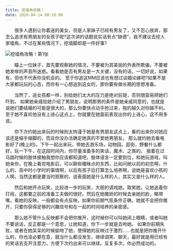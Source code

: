 ```yaml
---
title: 挖墙角攻略！
date: 2020-04-14 00:16:00
---
```




　　很多人遇到让你着迷的美女，但是人家妹子已经有男友了，又不忍心放弃，那怎么追求有男朋友的女孩子呢?这次讲的话题说实话有点“缺德”，我不建议去挖人家墙角，不过在某些情况下，挖墙脚却是一件好事?

![挖墙角攻略！第1张](/img/32333792b86bba874169079a6de51642.jpg)

　　瞄上一位妹子，首先要观察她的情况，不要被为其美丽的外表所欺骗，不要被她发嗲的声音所迷惑。看看她是否有男友是一大关键，没有的话，一切好说，如果有，但也不代表你没机会的。 至于你追这MM应该也有想过谈婚论嫁吧?如果不是大家都玩玩的心态，而你有一心想追到这女的，那你要有做长期的思想准备。

　　当然了，追女孩都一样，别给她们太大的压力是绝对前提，否则很容易把她们吓到。 如果她亲戚给她介绍了男朋友，说明那男的条件是她亲戚同意的，也就是说她们要结婚的可能是很大的，那么你要快点动手抢过来，拖的越久对你越不利。至于她不喜欢他没有上进心这点上，你就要在她面前表现出你的上进心，这不用多说。

　　你下次约她出来玩的时候别太拘谨于她是有男朋友这点上，看的出来你对她应该还是缩手缩脚的，而且你没办法确定她真的不爱她男朋友。 那么就约她去看电影好了(晚上的)。下午一起出来玩，带她去游乐场，动物园，逛街，野餐什么都好，玩一下午，在这段时间内，你尽量准备多的笑话，魔术、之类的。 接着在过马路时候的肢体接触我想你应该都知道吧，肢体语言一定要到位，和她玩游戏，叫她亲你，在晚上看完电影后，可以聊些暧昧点的东西，比如问她以前的初恋啊，什么的，高中时小学时的事情啊，以后有孩子后打算怎么培养啊，说她是喜欢小孩的人啊，当然这都是要当时观察的，说表面她是什么样的人，其实又是什么样的人。

　　然后和她开点玩笑，比较进一步的玩笑，大胆的调戏她，取笑她，让她追着你打闹，这都要之前的准备工夫做的很好。然后在她撒娇的时候去亲她的脸，略带嘴，看她的反映，一般都会有点反映，如果你前期气氛条件正确，她就不会把你推开，只要你获得足够的兴趣信号和在一起的时间培养的亲密感。

　　那么她不管什么反映都不会把你推开，这时候你可以叫她闭上眼睛，或者叫她不要说话，反正都是一个意思，让她知道，你下一步就是去吻她。 如果你前期失败，或者在她呆呆的时候偷吻了她，使得她的反映过于激烈……也就是把你推开什么的，你也没必要在意，就当什么都没发生，继续调笑、聊天，最好就是用已经有的笑话去支开注意力，方便下次约出来可以继续。反复多次，你必然成功的。